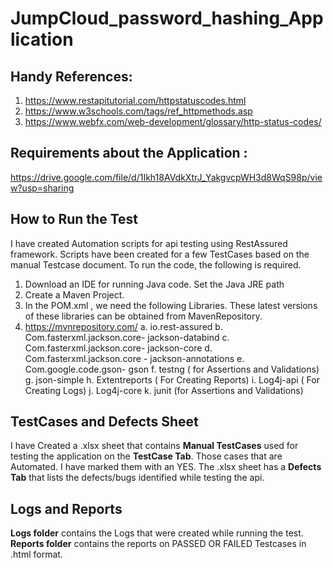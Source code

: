 # JumpCloud_password_hashing_Application

## Handy References:
1. https://www.restapitutorial.com/httpstatuscodes.html
2. https://www.w3schools.com/tags/ref_httpmethods.asp
3. https://www.webfx.com/web-development/glossary/http-status-codes/



## Requirements about the Application :						
https://drive.google.com/file/d/1Ikh18AVdkXtrJ_YakgvcpWH3d8WqS98p/view?usp=sharing


## How to Run the Test
I have created Automation scripts for api testing using RestAssured framework. 
Scripts have been created for a few TestCases based on the manual Testcase document. 
To run the code, the following is required.
1. Download an IDE for running Java code. Set the Java JRE path
2. Create a Maven Project.
3. In the POM.xml , we need the following Libraries. These latest versions of these libraries can be obtained from MavenRepository. 
4. https://mvnrepository.com/
  a. io.rest-assured
  b. Com.fasterxml.jackson.core- jackson-databind
  c. Com.fasterxml.jackson.core- jackson-core
  d. Com.fasterxml.jackson.core - jackson-annotations
  e. Com.google.code.gson- gson
  f. testng ( for Assertions and Validations)
  g. json-simple
  h. Extentreports ( For Creating Reports)
  i. Log4j-api ( For Creating Logs)
  j. Log4j-core 
  k. junit (for Assertions and Validations)

## TestCases and Defects Sheet
I have Created a .xlsx sheet that contains **Manual TestCases** used for testing the application on the **TestCase Tab**.
Those cases that are Automated. I have marked them with an YES.
The .xlsx sheet has a **Defects Tab** that lists the defects/bugs identified while testing the api.

## Logs and Reports
**Logs folder** contains the Logs that were created while running the test.
**Reports folder** contains the reports on PASSED OR FAILED Testcases in .html format.


